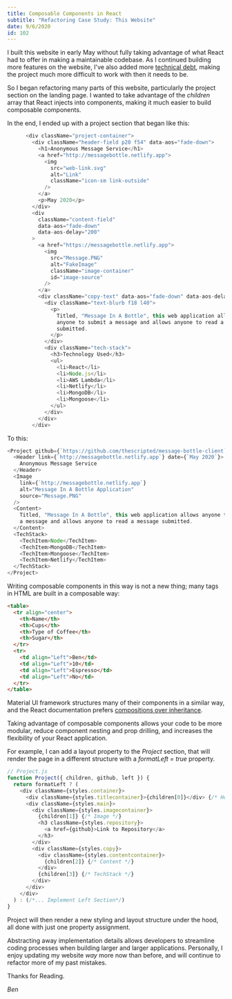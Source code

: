 ```yaml
---
title: Composable Components in React
subtitle: "Refactoring Case Study: This Website"
date: 9/6/2020
id: 102
---
```


I built this website in early May without fully taking advantage of what React had to offer in making a maintainable codebase. As I continued building more features on the website, I've also added more [technical debt](https://en.wikipedia.org/wiki/Technical_debt), making the project much more difficult to work with then it needs to be.

So I began refactoring many parts of this website, particularly the project section on the landing page. I wanted to take advantage of the _children_ array that React injects into components, making it much easier to build composable components.

In the end, I ended up with a project section that began like this:

```javascript
      <div className="project-container">
        <div className="header-field p20 f54" data-aos="fade-down">
          <h1>Anonymous Message Service</h1>
          <a href="http://messagebottle.netlify.app">
            <img
              src="web-link.svg"
              alt="Link"
              className="icon-sm link-outside"
            />
          </a>
          <p>May 2020</p>
        </div>
        <div
          className="content-field"
          data-aos="fade-down"
          data-aos-delay="200"
        >
          <a href="https://messagebottle.netlify.app">
            <img
              src="Message.PNG"
              alt="FakeImage"
              className="image-container"
              id="image-source"
            />
          </a>
          <div className="copy-text" data-aos="fade-down" data-aos-delay="650">
            <div className="text-blurb f18 l40">
              <p>
                Titled, "Message In A Bottle", this web application allows
                anyone to submit a message and allows anyone to read a message
                submitted.
              </p>
            </div>
            <div className="tech-stack">
              <h3>Technology Used</h3>
              <ul>
                <li>React</li>
                <li>Node.js</li>
                <li>AWS Lambda</li>
                <li>Netlify</li>
                <li>MongoDB</li>
                <li>Mongoose</li>
              </ul>
            </div>
          </div>
        </div>
```

To this:

```javascript
<Project github={`https://github.com/thescripted/message-bottle-client`}>
  <Header link={`http://messagebottle.netlify.app`} date={`May 2020`}>
    Anonymous Message Service
  </Header>
  <Image
    link={`http://messagebottle.netlify.app`}
    alt="Message In A Bottle Application"
    source="Message.PNG"
  />
  <Content>
    Titled, "Message In A Bottle", this web application allows anyone to submit
    a message and allows anyone to read a message submitted.
  </Content>
  <TechStack>
    <TechItem>Node</TechItem>
    <TechItem>MongoDB</TechItem>
    <TechItem>Mongoose</TechItem>
    <TechItem>Netlify</TechItem>
  </TechStack>
</Project>
```

Writing composable components in this way is not a new thing; many tags in HTML are built in a composable way:

```html
<table>
  <tr align="center">
    <th>Name</th>
    <th>Cups</th>
    <th>Type of Coffee</th>
    <th>Sugar</th>
  </tr>
  <tr>
    <td align="Left">Ben</td>
    <td align="Left">10</td>
    <td align="Left">Espresso</td>
    <td align="Left">No</td>
  </tr>
</table>
```

Material UI framework structures many of their components in a similar way, and the React documentation prefers [compositions over inheritance](https://reactjs.org/docs/composition-vs-inheritance.html).

Taking advantage of composable components allows your code to be more modular, reduce component nesting and prop drilling, and increases the flexibility of your React application.

For example, I can add a layout property to the _Project_ section, that will render the page in a different structure with a _formatLeft = true_ property.

```javascript
// Project.js
function Project({ children, github, left }) {
  return formatLeft ? (
    <div className={styles.container}>
      <div className={styles.titlecontainer}>{children[0]}</div> {/* Header */}
      <div className={styles.main}>
        <div className={styles.imagecontainer}>
          {children[1]} {/* Image */}
          <h3 className={styles.repository}>
            <a href={github}>Link to Repository</a>
          </h3>
        </div>
        <div className={styles.copy}>
          <div className={styles.contentcontainer}>
            {children[2]} {/* Content */}
          </div>
          {children[3]} {/* TechStack */}
        </div>
      </div>
    </div>
  ) : (/*... Implement Left Section*/)
}

```

Project will then render a new styling and layout structure under the hood, all done with just one property assignment.

Abstracting away implementation details allows developers to streamline coding processes when building larger and larger applications. Personally, I enjoy updating my website _way_ more now than before, and will continue to refactor more of my past mistakes.

Thanks for Reading.

_Ben_
